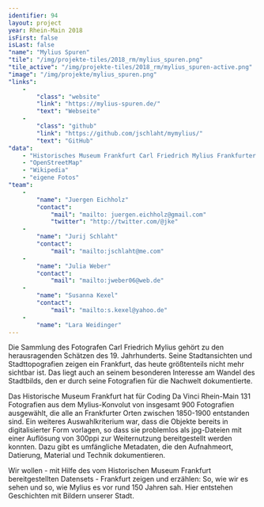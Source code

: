 ```yaml
---
identifier: 94
layout: project
year: Rhein-Main 2018
isFirst: false
isLast: false
"name": "Mylius Spuren"
"tile": "/img/projekte-tiles/2018_rm/mylius_spuren.png"
"tile_active": "/img/projekte-tiles/2018_rm/mylius_spuren-active.png"
"image": "/img/projekte/mylius_spuren.png"
"links":
    -
        "class": "website"
        "link": "https://mylius-spuren.de/"
        "text": "Webseite"
    -
        "class": "github"
        "link": "https://github.com/jschlaht/mymylius/"
        "text": "GitHub"
"data":
    - "Historisches Museum Frankfurt Carl Friedrich Mylius Frankfurter Stadtansichten"
    - "OpenStreetMap"
    - "Wikipedia"
    - "eigene Fotos"
"team":
    -
        "name": "Juergen Eichholz"
        "contact":
            "mail": "mailto: juergen.eichholz@gmail.com"
            "twitter": "http://twitter.com/@jke"
    -
        "name": "Jurij Schlaht"
        "contact":
            "mail": "mailto:jschlaht@me.com"
    -
        "name": "Julia Weber"
        "contact":
            "mail": "mailto:jweber06@web.de"
    -
        "name": "Susanna Kexel"
        "contact":
            "mail": "mailto:s.kexel@yahoo.de"
    -
        "name": "Lara Weidinger"
---
```

Die Sammlung des Fotografen Carl Friedrich Mylius gehört zu den herausragenden Schätzen des 19. Jahrhunderts. Seine Stadtansichten und Stadttopografien zeigen ein Frankfurt, das heute größtenteils nicht mehr sichtbar ist. Das liegt auch an seinem besonderen Interesse am Wandel des Stadtbilds, den er durch seine Fotografien für die Nachwelt dokumentierte.

Das Historische Museum Frankfurt hat für Coding Da Vinci Rhein-Main 131 Fotografien aus dem Mylius-Konvolut von insgesamt 900 Fotografien ausgewählt, die alle an Frankfurter Orten zwischen 1850-1900 entstanden sind. Ein weiteres Auswahlkriterium war, dass die Objekte bereits in digitalisierter Form vorlagen, so dass sie problemlos als jpg-Dateien mit einer Auflösung von 300ppi zur Weiternutzung bereitgestellt werden konnten. Dazu gibt es umfängliche Metadaten, die den Aufnahmeort, Datierung, Material und Technik dokumentieren.

Wir wollen - mit Hilfe des vom Historischen Museum Frankfurt bereitgestellten Datensets - Frankfurt zeigen und erzählen: So, wie wir es sehen und so, wie Mylius es vor rund 150 Jahren sah. Hier entstehen Geschichten mit Bildern unserer Stadt.



